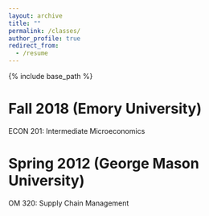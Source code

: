 ```yaml
---
layout: archive
title: ""
permalink: /classes/
author_profile: true
redirect_from:
  - /resume
---
```


{% include base_path %}

Fall 2018 (Emory University)
======
ECON 201: Intermediate Microeconomics

Spring 2012 (George Mason University)
======
OM 320: Supply Chain Management
